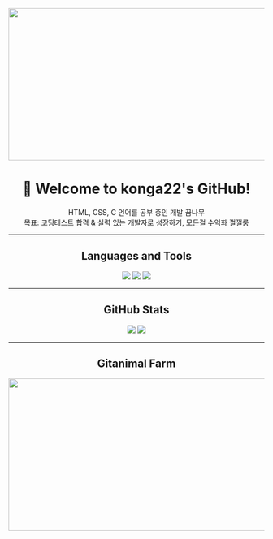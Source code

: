 <p align="center">
  <img src="https://render.gitanimals.org/farms/konga22" width="600" height="300" />
</p>

<h1 align="center">👋 Welcome to konga22's GitHub!</h1>

<p align="center">
  HTML, CSS, C 언어를 공부 중인 개발 꿈나무<br>
  목표: 코딩테스트 합격 & 실력 있는 개발자로 성장하기, 모든걸 수익화 껄껄룽<br>
</p>

---

<h2 align="center">Languages and Tools</h2>

<p align="center">
  <img src="https://img.shields.io/badge/C-00599C?style=flat&logo=c&logoColor=white"/>
  <img src="https://img.shields.io/badge/HTML-E34F26?style=flat&logo=html5&logoColor=white"/>
  <img src="https://img.shields.io/badge/CSS-1572B6?style=flat&logo=css3&logoColor=white"/>
</p>

---

<h2 align="center">GitHub Stats</h2>

<p align="center">
  <img src="https://github-readme-stats.vercel.app/api/top-langs/?username=konga22&layout=compact&theme=gruvbox" />
  <img src="https://github-readme-streak-stats.herokuapp.com/?user=konga22&theme=gruvbox" />
</p>

---

<h2 align="center"> Gitanimal Farm</h2>

<p align="center">
  <a href="https://www.gitanimals.org/en_US?utm_medium=image&utm_source=konga22&utm_content=farm">
    <img src="https://render.gitanimals.org/farms/konga22" width="600" height="300" />
  </a>
</p>

